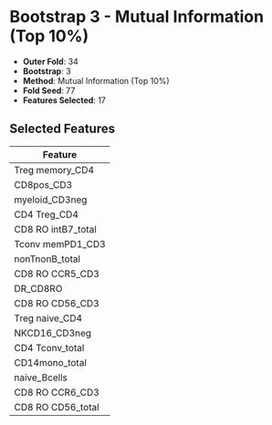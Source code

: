# Bootstrap 3 - Mutual Information (Top 10%)

- **Outer Fold**: 34
- **Bootstrap**: 3
- **Method**: Mutual Information (Top 10%)
- **Fold Seed**: 77
- **Features Selected**: 17

## Selected Features

| Feature |
|---------|
| Treg memory_CD4 |
| CD8pos_CD3 |
| myeloid_CD3neg |
| CD4 Treg_CD4 |
| CD8 RO intB7_total |
| Tconv memPD1_CD3 |
| nonTnonB_total |
| CD8 RO CCR5_CD3 |
| DR_CD8RO |
| CD8 RO CD56_CD3 |
| Treg naive_CD4 |
| NKCD16_CD3neg |
| CD4 Tconv_total |
| CD14mono_total |
| naive_Bcells |
| CD8 RO CCR6_CD3 |
| CD8 RO CD56_total |
